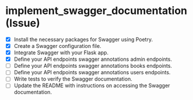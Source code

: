 # implement_swagger_documentation (Issue)

- [x] Install the necessary packages for Swagger using Poetry.
- [x] Create a Swagger configuration file.
- [x] Integrate Swagger with your Flask app.
- [x] Define your API endpoints swagger annotations admin endpoints.
- [ ] Define your API endpoints swagger annotations books endpoints.
- [ ] Define your API endpoints swagger annotations users endpoints.
- [ ] Write tests to verify the Swagger documentation.
- [ ] Update the README with instructions on accessing the Swagger documentation.

